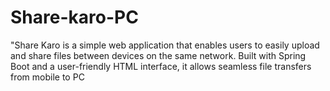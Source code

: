 # Share-karo-PC
"Share Karo is a simple web application that enables users to easily upload and share files between devices on the same network. Built with Spring Boot and a user-friendly HTML interface, it allows seamless file transfers from mobile to PC 
